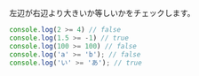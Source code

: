 <!--
label: >=
description: 大なりイコール演算子
link: https://developer.mozilla.org/ja/docs/Web/JavaScript/Reference/Operators/Greater_than_or_equal
-->

左辺が右辺より大きいか等しいかをチェックします。

```typescript
console.log(2 >= 4) // false
console.log(1.5 >= -1) // true
console.log(100 >= 100) // false
console.log('a' >= 'b'); // false
console.log('い' >= 'あ'); // true
```
